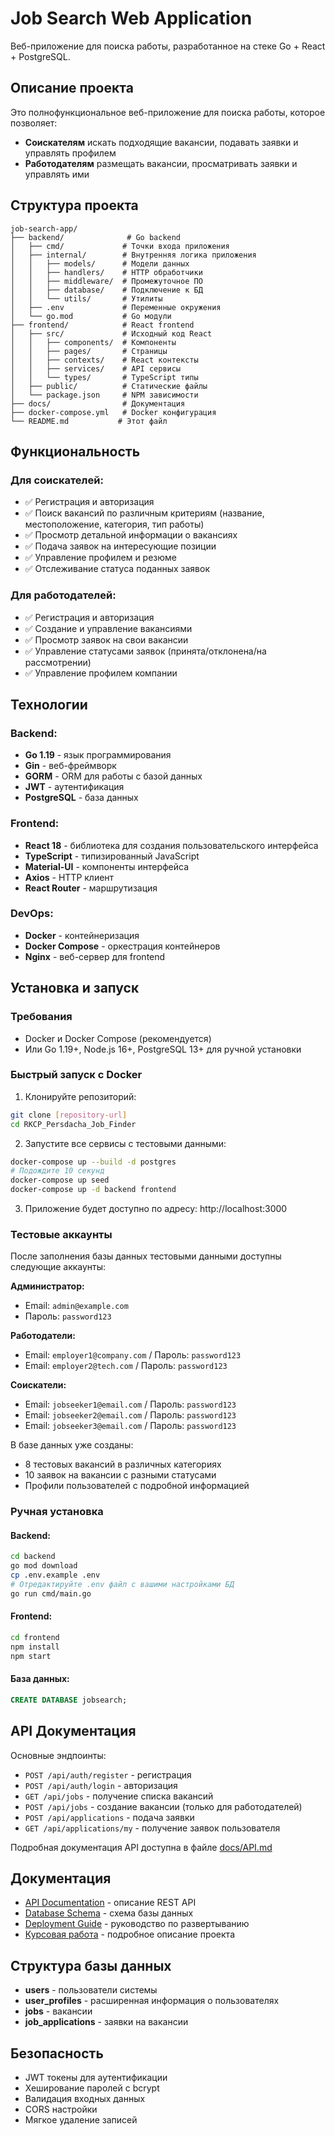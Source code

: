 # Job Search Web Application

Веб-приложение для поиска работы, разработанное на стеке Go + React + PostgreSQL.

## Описание проекта

Это полнофункциональное веб-приложение для поиска работы, которое позволяет:
- **Соискателям** искать подходящие вакансии, подавать заявки и управлять профилем
- **Работодателям** размещать вакансии, просматривать заявки и управлять ими

## Структура проекта

```
job-search-app/
├── backend/              # Go backend
│   ├── cmd/             # Точки входа приложения
│   ├── internal/        # Внутренняя логика приложения
│   │   ├── models/      # Модели данных
│   │   ├── handlers/    # HTTP обработчики
│   │   ├── middleware/  # Промежуточное ПО
│   │   ├── database/    # Подключение к БД
│   │   └── utils/       # Утилиты
│   ├── .env             # Переменные окружения
│   └── go.mod           # Go модули
├── frontend/            # React frontend
│   ├── src/             # Исходный код React
│   │   ├── components/  # Компоненты
│   │   ├── pages/       # Страницы
│   │   ├── contexts/    # React контексты
│   │   ├── services/    # API сервисы
│   │   └── types/       # TypeScript типы
│   ├── public/          # Статические файлы
│   └── package.json     # NPM зависимости
├── docs/                # Документация
├── docker-compose.yml   # Docker конфигурация
└── README.md           # Этот файл
```

## Функциональность

### Для соискателей:
- ✅ Регистрация и авторизация
- ✅ Поиск вакансий по различным критериям (название, местоположение, категория, тип работы)
- ✅ Просмотр детальной информации о вакансиях
- ✅ Подача заявок на интересующие позиции
- ✅ Управление профилем и резюме
- ✅ Отслеживание статуса поданных заявок

### Для работодателей:
- ✅ Регистрация и авторизация
- ✅ Создание и управление вакансиями
- ✅ Просмотр заявок на свои вакансии
- ✅ Управление статусами заявок (принята/отклонена/на рассмотрении)
- ✅ Управление профилем компании

## Технологии

### Backend:
- **Go 1.19** - язык программирования
- **Gin** - веб-фреймворк
- **GORM** - ORM для работы с базой данных
- **JWT** - аутентификация
- **PostgreSQL** - база данных

### Frontend:
- **React 18** - библиотека для создания пользовательского интерфейса
- **TypeScript** - типизированный JavaScript
- **Material-UI** - компоненты интерфейса
- **Axios** - HTTP клиент
- **React Router** - маршрутизация

### DevOps:
- **Docker** - контейнеризация
- **Docker Compose** - оркестрация контейнеров
- **Nginx** - веб-сервер для frontend

## Установка и запуск

### Требования
- Docker и Docker Compose (рекомендуется)
- Или Go 1.19+, Node.js 16+, PostgreSQL 13+ для ручной установки

### Быстрый запуск с Docker

1. Клонируйте репозиторий:
```bash
git clone [repository-url]
cd RKCP_Persdacha_Job_Finder
```

2. Запустите все сервисы с тестовыми данными:
```bash
docker-compose up --build -d postgres
# Подождите 10 секунд
docker-compose up seed
docker-compose up -d backend frontend
```

3. Приложение будет доступно по адресу: http://localhost:3000

### Тестовые аккаунты

После заполнения базы данных тестовыми данными доступны следующие аккаунты:

**Администратор:**
- Email: `admin@example.com`
- Пароль: `password123`

**Работодатели:**
- Email: `employer1@company.com` / Пароль: `password123`
- Email: `employer2@tech.com` / Пароль: `password123`

**Соискатели:**
- Email: `jobseeker1@email.com` / Пароль: `password123`
- Email: `jobseeker2@email.com` / Пароль: `password123`
- Email: `jobseeker3@email.com` / Пароль: `password123`

В базе данных уже созданы:
- 8 тестовых вакансий в различных категориях
- 10 заявок на вакансии с разными статусами
- Профили пользователей с подробной информацией

### Ручная установка

#### Backend:
```bash
cd backend
go mod download
cp .env.example .env
# Отредактируйте .env файл с вашими настройками БД
go run cmd/main.go
```

#### Frontend:
```bash
cd frontend
npm install
npm start
```

#### База данных:
```sql
CREATE DATABASE jobsearch;
```

## API Документация

Основные эндпоинты:

- `POST /api/auth/register` - регистрация
- `POST /api/auth/login` - авторизация
- `GET /api/jobs` - получение списка вакансий
- `POST /api/jobs` - создание вакансии (только для работодателей)
- `POST /api/applications` - подача заявки
- `GET /api/applications/my` - получение заявок пользователя

Подробная документация API доступна в файле [docs/API.md](docs/API.md)

## Документация

- [API Documentation](docs/API.md) - описание REST API
- [Database Schema](docs/DATABASE.md) - схема базы данных
- [Deployment Guide](docs/DEPLOYMENT.md) - руководство по развертыванию
- [Курсовая работа](КУРСОВАЯ_РАБОТА.md) - подробное описание проекта

## Структура базы данных

- **users** - пользователи системы
- **user_profiles** - расширенная информация о пользователях
- **jobs** - вакансии
- **job_applications** - заявки на вакансии

## Безопасность

- JWT токены для аутентификации
- Хеширование паролей с bcrypt
- Валидация входных данных
- CORS настройки
- Мягкое удаление записей


